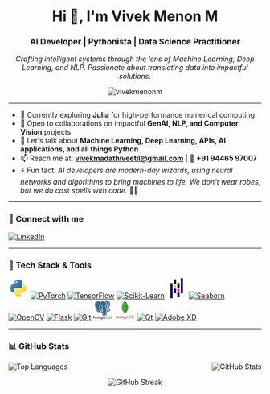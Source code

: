 <h1 align="center">Hi 👋, I'm Vivek Menon M</h1>
<h3 align="center">AI Developer | Pythonista | Data Science Practitioner</h3>

<p align="center">
  <em>Crafting intelligent systems through the lens of Machine Learning, Deep Learning, and NLP. Passionate about translating data into impactful solutions.</em>
</p>

<p align="center">
  <img src="https://komarev.com/ghpvc/?username=vivekmenonm&label=Profile%20views&color=0e75b6&style=flat" alt="vivekmenonm" />
</p>

---

- 🌱 Currently exploring **Julia** for high-performance numerical computing  
- 🤝 Open to collaborations on impactful **GenAI, NLP, and Computer Vision** projects  
- 💬 Let's talk about **Machine Learning, Deep Learning, APIs, AI applications, and all things Python**  
- 📫 Reach me at: **vivekmadathiveetil@gmail.com** | 📱 **+91 94465 97007**  
- ⚡ Fun fact: *AI developers are modern-day wizards, using neural networks and algorithms to bring machines to life. We don't wear robes, but we do cast spells with code.* 🧙‍♂️

---

### 🔗 Connect with me
<p>
  <a href="https://www.linkedin.com/in/vivekmenon-m/" target="_blank">
    <img src="https://raw.githubusercontent.com/rahuldkjain/github-profile-readme-generator/master/src/images/icons/Social/linked-in-alt.svg" alt="LinkedIn" width="30" height="30" />
  </a>
</p>

---

### 🧰 Tech Stack & Tools
<p align="left">
  <a href="https://www.python.org" target="_blank"><img src="https://raw.githubusercontent.com/devicons/devicon/master/icons/python/python-original.svg" width="40" height="40" alt="Python" /></a>
  <a href="https://pytorch.org/" target="_blank"><img src="https://www.vectorlogo.zone/logos/pytorch/pytorch-icon.svg" width="40" height="40" alt="PyTorch" /></a>
  <a href="https://www.tensorflow.org" target="_blank"><img src="https://www.vectorlogo.zone/logos/tensorflow/tensorflow-icon.svg" width="40" height="40" alt="TensorFlow" /></a>
  <a href="https://scikit-learn.org/" target="_blank"><img src="https://upload.wikimedia.org/wikipedia/commons/0/05/Scikit_learn_logo_small.svg" width="40" height="40" alt="Scikit-Learn" /></a>
  <a href="https://pandas.pydata.org/" target="_blank"><img src="https://raw.githubusercontent.com/devicons/devicon/2ae2a900d2f041da66e950e4d48052658d850630/icons/pandas/pandas-original.svg" width="40" height="40" alt="Pandas" /></a>
  <a href="https://seaborn.pydata.org/" target="_blank"><img src="https://seaborn.pydata.org/_images/logo-mark-lightbg.svg" width="40" height="40" alt="Seaborn" /></a>
  <a href="https://opencv.org/" target="_blank"><img src="https://www.vectorlogo.zone/logos/opencv/opencv-icon.svg" width="40" height="40" alt="OpenCV" /></a>
  <a href="https://flask.palletsprojects.com/" target="_blank"><img src="https://www.vectorlogo.zone/logos/pocoo_flask/pocoo_flask-icon.svg" width="40" height="40" alt="Flask" /></a>
  <a href="https://git-scm.com/" target="_blank"><img src="https://www.vectorlogo.zone/logos/git-scm/git-scm-icon.svg" width="40" height="40" alt="Git" /></a>
  <a href="https://www.postgresql.org" target="_blank"><img src="https://raw.githubusercontent.com/devicons/devicon/master/icons/postgresql/postgresql-original-wordmark.svg" width="40" height="40" alt="PostgreSQL" /></a>
  <a href="https://www.mongodb.com/" target="_blank"><img src="https://raw.githubusercontent.com/devicons/devicon/master/icons/mongodb/mongodb-original-wordmark.svg" width="40" height="40" alt="MongoDB" /></a>
  <a href="https://www.qt.io/" target="_blank"><img src="https://upload.wikimedia.org/wikipedia/commons/0/0b/Qt_logo_2016.svg" width="40" height="40" alt="Qt" /></a>
  <a href="https://www.adobe.com/products/xd.html" target="_blank"><img src="https://cdn.worldvectorlogo.com/logos/adobe-xd.svg" width="40" height="40" alt="Adobe XD" /></a>
</p>

---

### 📊 GitHub Stats
<p align="left">
  <img align="left" src="https://github-readme-stats.vercel.app/api/top-langs?username=vivekmenonm&show_icons=true&locale=en&layout=compact" alt="Top Languages" />
</p>

<p align="right">
  <img src="https://github-readme-stats.vercel.app/api?username=vivekmenonm&show_icons=true&locale=en" alt="GitHub Stats" />
</p>

<p align="center">
  <img src="https://github-readme-streak-stats.herokuapp.com/?user=vivekmenonm" alt="GitHub Streak" />
</p>
